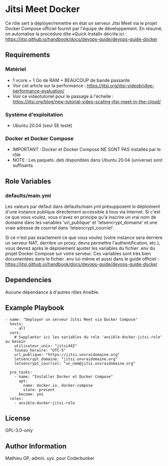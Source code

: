 Jitsi Meet Docker
=========

Ce rôle sert à déployer/remettre en état un serveur Jitsi Meet via le projet Docker Compose officiel fournit par l'équipe de développement. 
En résumé, on automatise la procédure dite «Quick Install» décrite ici : https://jitsi.github.io/handbook/docs/devops-guide/devops-guide-docker

Requirements
------------

### Matériel
* 1 vcore + 1 Go de RAM + BEAUCOUP de bande passante
* Voir cet article sur la performance : https://jitsi.org/jitsi-videobridge-performance-evaluation/
* Voir ce videotutoriel pour le passage à l'échelle : https://jitsi.org/blog/new-tutorial-video-scaling-jitsi-meet-in-the-cloud/

### Système d'exploitation
* Ubuntu 20.04 (seul SE testé)

### Docker et Docker Compose
* IMPORTANT : Docker et Docker Compose NE SONT PAS installés par le rôle
* NOTE : Les paquets .deb disponibles dans Ubuntu 20.04 (universe) sont suffisants

Role Variables
--------------

### defaults/main.yml

Les valeurs par défaut dans defaults/main.yml présupposent le déploiment d'une instance publique directement accessible à tous via Internet. Si c'est ce que vous voulez, vous n'avez en principe qu'à inscrire un vrai nom de domaine dans les variables 'url_publique' et 'letsencrypt_domaine' et une vraie adresse de courriel dans 'letsencrypt_courriel'.

Si ce n'est pas exactement ce que vous voulez (votre instance sera derrière un serveur NAT, derrière un proxy, devra permettre l'authentification, etc.), vous devrez après le déploiement ajuster les variables du fichier .env du projet Docker Compose sur votre serveur. Ces variables sont très bien documentées dans le fichier .env lui-même et aussi dans le guide officiel : https://jitsi.github.io/handbook/docs/devops-guide/devops-guide-docker

Dependencies
------------

Aucune dépendance à d'autres rôles Ansible.

Example Playbook
----------------

```
- name: "Deployer un serveur Jitsi Meet via Docker Compose"
  hosts: 
    - all
  vars:
    # Supplanter ici les variables du role 'ansible-docker-jitsi-role' au besoin
    utilisateur_unix: "jitsi442"
    fuseau_horaire: "UTC-5"
    url_publique: "https://jitsi.unvraidomaine.org"
    letsencrypt_domaine: "jitsi.unvraidomaine.org"
    letsencrypt_courriel: "un_nom@jitsi.unvraidomaine.org"

  pre_tasks:
    - name: "Installer Docker et Docker Compose"
      apt:
        name: docker.io, docker-compose
        state: present
      become: yes
  roles:
    - ansible-docker-jitsi-role
```

License
-------

GPL-3.0-only

Author Information
------------------

Mathieu GP, admin. sys. pour Coderbunker
